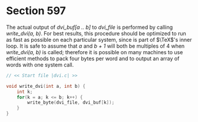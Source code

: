 # Section 597

The actual output of *dvi_buf[a .. b]* to *dvi_file* is performed by calling *write_dvi(a, b)*.
For best results, this procedure should be optimized to run as fast as possible on each particular system, since   is part of $\TeX$'s inner loop.
It is safe to assume that *a* and *b + 1* will both be multiples of 4 when *write_dvi(a, b)* is called; therefore it is possible on many machines to use efficient methods to pack four bytes per word and to output an array of words with one system call.

```c dvi.c
// << Start file |dvi.c| >>

void write_dvi(int a, int b) {
    int k;
    for(k = a; k <= b; k++) {
        write_byte(dvi_file, dvi_buf[k]);
    }
}
```
